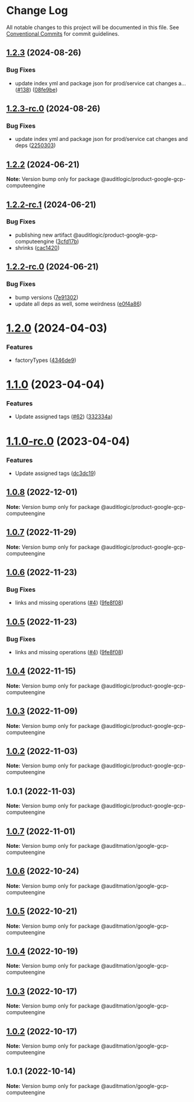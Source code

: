 # Change Log

All notable changes to this project will be documented in this file.
See [Conventional Commits](https://conventionalcommits.org) for commit guidelines.

## [1.2.3](https://github.com/auditlogic/product/compare/@auditlogic/product-google-gcp-computeengine@1.2.2...@auditlogic/product-google-gcp-computeengine@1.2.3) (2024-08-26)


### Bug Fixes

* update index yml and package json for prod/service cat changes a… ([#138](https://github.com/auditlogic/product/issues/138)) ([08fe9be](https://github.com/auditlogic/product/commit/08fe9beb1c8457462a19bc69caa02e6212d97e1a))





## [1.2.3-rc.0](https://github.com/auditlogic/product/compare/@auditlogic/product-google-gcp-computeengine@1.2.2...@auditlogic/product-google-gcp-computeengine@1.2.3-rc.0) (2024-08-26)


### Bug Fixes

* update index yml and package json for prod/service cat changes and deps ([2250303](https://github.com/auditlogic/product/commit/225030363a363608240135b7ebed386b28f01e4b))





## [1.2.2](https://github.com/auditlogic/product/compare/@auditlogic/product-google-gcp-computeengine@1.2.2-rc.1...@auditlogic/product-google-gcp-computeengine@1.2.2) (2024-06-21)

**Note:** Version bump only for package @auditlogic/product-google-gcp-computeengine





## [1.2.2-rc.1](https://github.com/auditlogic/product/compare/@auditlogic/product-google-gcp-computeengine@1.2.2-rc.0...@auditlogic/product-google-gcp-computeengine@1.2.2-rc.1) (2024-06-21)


### Bug Fixes

* publishing new artifact @auditlogic/product-google-gcp-computeengine ([3cfd17b](https://github.com/auditlogic/product/commit/3cfd17b4164ef05d0bbbbf6696dd33696289daff))
* shrinks ([cac1420](https://github.com/auditlogic/product/commit/cac14200fefcd8183ab69fe89a47bd3f70f563e9))





## [1.2.2-rc.0](https://github.com/auditlogic/product/compare/@auditlogic/product-google-gcp-computeengine@1.2.0...@auditlogic/product-google-gcp-computeengine@1.2.2-rc.0) (2024-06-21)


### Bug Fixes

* bump versions ([7e91302](https://github.com/auditlogic/product/commit/7e913023b8b312150ed7762c32fbbe616be71de5))
* update all deps as well, some weirdness ([e0f4a86](https://github.com/auditlogic/product/commit/e0f4a864714e2d3de6bbf3da014d5312fe53be2f))





# [1.2.0](https://github.com/auditlogic/product/compare/@auditlogic/product-google-gcp-computeengine@1.1.0...@auditlogic/product-google-gcp-computeengine@1.2.0) (2024-04-03)


### Features

* factoryTypes ([4346de9](https://github.com/auditlogic/product/commit/4346de92693aee892fccf725338ffc7b80ab182b))





# [1.1.0](https://github.com/auditlogic/product/compare/@auditlogic/product-google-gcp-computeengine@1.0.8...@auditlogic/product-google-gcp-computeengine@1.1.0) (2023-04-04)


### Features

* Update assigned tags ([#62](https://github.com/auditlogic/product/issues/62)) ([332334a](https://github.com/auditlogic/product/commit/332334ac1b4a57ff812914e70573c91539a06bf4))





# [1.1.0-rc.0](https://github.com/auditlogic/product/compare/@auditlogic/product-google-gcp-computeengine@1.0.8...@auditlogic/product-google-gcp-computeengine@1.1.0-rc.0) (2023-04-04)


### Features

* Update assigned tags ([dc3dc19](https://github.com/auditlogic/product/commit/dc3dc19fc1eed87cbc16dbdcf7131bf46ffcfbb7))





## [1.0.8](https://github.com/auditlogic/product/compare/@auditlogic/product-google-gcp-computeengine@1.0.7...@auditlogic/product-google-gcp-computeengine@1.0.8) (2022-12-01)

**Note:** Version bump only for package @auditlogic/product-google-gcp-computeengine





## [1.0.7](https://github.com/auditlogic/product/compare/@auditlogic/product-google-gcp-computeengine@1.0.6...@auditlogic/product-google-gcp-computeengine@1.0.7) (2022-11-29)

**Note:** Version bump only for package @auditlogic/product-google-gcp-computeengine





## [1.0.6](https://github.com/auditlogic/product/compare/@auditlogic/product-google-gcp-computeengine@1.0.4...@auditlogic/product-google-gcp-computeengine@1.0.6) (2022-11-23)


### Bug Fixes

* links and missing operations ([#4](https://github.com/auditlogic/product/issues/4)) ([9fe8f08](https://github.com/auditlogic/product/commit/9fe8f08fe7c57fdb79f991ac35bd6ac2e7dcad38))





## [1.0.5](https://github.com/auditlogic/product/compare/@auditlogic/product-google-gcp-computeengine@1.0.4...@auditlogic/product-google-gcp-computeengine@1.0.5) (2022-11-23)


### Bug Fixes

* links and missing operations ([#4](https://github.com/auditlogic/product/issues/4)) ([9fe8f08](https://github.com/auditlogic/product/commit/9fe8f08fe7c57fdb79f991ac35bd6ac2e7dcad38))





## [1.0.4](https://github.com/auditlogic/product/compare/@auditlogic/product-google-gcp-computeengine@1.0.3...@auditlogic/product-google-gcp-computeengine@1.0.4) (2022-11-15)

**Note:** Version bump only for package @auditlogic/product-google-gcp-computeengine





## [1.0.3](https://github.com/auditlogic/product/compare/@auditlogic/product-google-gcp-computeengine@1.0.2...@auditlogic/product-google-gcp-computeengine@1.0.3) (2022-11-09)

**Note:** Version bump only for package @auditlogic/product-google-gcp-computeengine





## [1.0.2](https://github.com/auditlogic/product/compare/@auditlogic/product-google-gcp-computeengine@1.0.1...@auditlogic/product-google-gcp-computeengine@1.0.2) (2022-11-03)

**Note:** Version bump only for package @auditlogic/product-google-gcp-computeengine





## 1.0.1 (2022-11-03)

**Note:** Version bump only for package @auditlogic/product-google-gcp-computeengine





## [1.0.7](https://github.com/auditmation/store-content/compare/@auditmation/google-gcp-computeengine@1.0.6...@auditmation/google-gcp-computeengine@1.0.7) (2022-11-01)

**Note:** Version bump only for package @auditmation/google-gcp-computeengine





## [1.0.6](https://github.com/auditmation/store-content/compare/@auditmation/google-gcp-computeengine@1.0.5...@auditmation/google-gcp-computeengine@1.0.6) (2022-10-24)

**Note:** Version bump only for package @auditmation/google-gcp-computeengine





## [1.0.5](https://github.com/auditmation/store-content/compare/@auditmation/google-gcp-computeengine@1.0.4...@auditmation/google-gcp-computeengine@1.0.5) (2022-10-21)

**Note:** Version bump only for package @auditmation/google-gcp-computeengine





## [1.0.4](https://github.com/auditmation/store-content/compare/@auditmation/google-gcp-computeengine@1.0.3...@auditmation/google-gcp-computeengine@1.0.4) (2022-10-19)

**Note:** Version bump only for package @auditmation/google-gcp-computeengine





## [1.0.3](https://github.com/auditmation/store-content/compare/@auditmation/google-gcp-computeengine@1.0.2...@auditmation/google-gcp-computeengine@1.0.3) (2022-10-17)

**Note:** Version bump only for package @auditmation/google-gcp-computeengine





## [1.0.2](https://github.com/auditmation/store-content/compare/@auditmation/google-gcp-computeengine@1.0.1...@auditmation/google-gcp-computeengine@1.0.2) (2022-10-17)

**Note:** Version bump only for package @auditmation/google-gcp-computeengine





## 1.0.1 (2022-10-14)

**Note:** Version bump only for package @auditmation/google-gcp-computeengine
